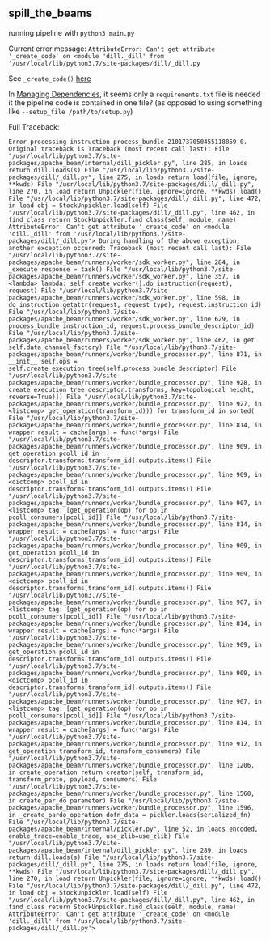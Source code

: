 ## spill_the_beams

running pipeline with `python3 main.py`

Current error message: `AttributeError: Can't get attribute '_create_code' on <module 'dill._dill' from '/usr/local/lib/python3.7/site-packages/dill/_dill.py`

See `_create_code()` [here](https://github.com/uqfoundation/dill/blob/master/dill/_dill.py#L1170)

In [Managing Dependencies](https://beam.apache.org/documentation/sdks/python-pipeline-dependencies/), it seems only a `requirements.txt` file is needed it the pipeline code is contained in one file? (as opposed to using something like `--setup_file /path/to/setup.py`)

Full Traceback:


`Error processing instruction process_bundle-2101737050455118859-0. Original traceback is Traceback (most recent call last): File "/usr/local/lib/python3.7/site-packages/apache_beam/internal/dill_pickler.py", line 285, in loads return dill.loads(s) File "/usr/local/lib/python3.7/site-packages/dill/_dill.py", line 275, in loads return load(file, ignore, **kwds) File "/usr/local/lib/python3.7/site-packages/dill/_dill.py", line 270, in load return Unpickler(file, ignore=ignore, **kwds).load() File "/usr/local/lib/python3.7/site-packages/dill/_dill.py", line 472, in load obj = StockUnpickler.load(self) File "/usr/local/lib/python3.7/site-packages/dill/_dill.py", line 462, in find_class return StockUnpickler.find_class(self, module, name) AttributeError: Can't get attribute '_create_code' on <module 'dill._dill' from '/usr/local/lib/python3.7/site-packages/dill/_dill.py'> During handling of the above exception, another exception occurred: Traceback (most recent call last): File "/usr/local/lib/python3.7/site-packages/apache_beam/runners/worker/sdk_worker.py", line 284, in _execute response = task() File "/usr/local/lib/python3.7/site-packages/apache_beam/runners/worker/sdk_worker.py", line 357, in <lambda> lambda: self.create_worker().do_instruction(request), request) File "/usr/local/lib/python3.7/site-packages/apache_beam/runners/worker/sdk_worker.py", line 598, in do_instruction getattr(request, request_type), request.instruction_id) File "/usr/local/lib/python3.7/site-packages/apache_beam/runners/worker/sdk_worker.py", line 629, in process_bundle instruction_id, request.process_bundle_descriptor_id) File "/usr/local/lib/python3.7/site-packages/apache_beam/runners/worker/sdk_worker.py", line 462, in get self.data_channel_factory) File "/usr/local/lib/python3.7/site-packages/apache_beam/runners/worker/bundle_processor.py", line 871, in __init__ self.ops = self.create_execution_tree(self.process_bundle_descriptor) File "/usr/local/lib/python3.7/site-packages/apache_beam/runners/worker/bundle_processor.py", line 928, in create_execution_tree descriptor.transforms, key=topological_height, reverse=True)]) File "/usr/local/lib/python3.7/site-packages/apache_beam/runners/worker/bundle_processor.py", line 927, in <listcomp> get_operation(transform_id))) for transform_id in sorted( File "/usr/local/lib/python3.7/site-packages/apache_beam/runners/worker/bundle_processor.py", line 814, in wrapper result = cache[args] = func(*args) File "/usr/local/lib/python3.7/site-packages/apache_beam/runners/worker/bundle_processor.py", line 909, in get_operation pcoll_id in descriptor.transforms[transform_id].outputs.items() File "/usr/local/lib/python3.7/site-packages/apache_beam/runners/worker/bundle_processor.py", line 909, in <dictcomp> pcoll_id in descriptor.transforms[transform_id].outputs.items() File "/usr/local/lib/python3.7/site-packages/apache_beam/runners/worker/bundle_processor.py", line 907, in <listcomp> tag: [get_operation(op) for op in pcoll_consumers[pcoll_id]] File "/usr/local/lib/python3.7/site-packages/apache_beam/runners/worker/bundle_processor.py", line 814, in wrapper result = cache[args] = func(*args) File "/usr/local/lib/python3.7/site-packages/apache_beam/runners/worker/bundle_processor.py", line 909, in get_operation pcoll_id in descriptor.transforms[transform_id].outputs.items() File "/usr/local/lib/python3.7/site-packages/apache_beam/runners/worker/bundle_processor.py", line 909, in <dictcomp> pcoll_id in descriptor.transforms[transform_id].outputs.items() File "/usr/local/lib/python3.7/site-packages/apache_beam/runners/worker/bundle_processor.py", line 907, in <listcomp> tag: [get_operation(op) for op in pcoll_consumers[pcoll_id]] File "/usr/local/lib/python3.7/site-packages/apache_beam/runners/worker/bundle_processor.py", line 814, in wrapper result = cache[args] = func(*args) File "/usr/local/lib/python3.7/site-packages/apache_beam/runners/worker/bundle_processor.py", line 909, in get_operation pcoll_id in descriptor.transforms[transform_id].outputs.items() File "/usr/local/lib/python3.7/site-packages/apache_beam/runners/worker/bundle_processor.py", line 909, in <dictcomp> pcoll_id in descriptor.transforms[transform_id].outputs.items() File "/usr/local/lib/python3.7/site-packages/apache_beam/runners/worker/bundle_processor.py", line 907, in <listcomp> tag: [get_operation(op) for op in pcoll_consumers[pcoll_id]] File "/usr/local/lib/python3.7/site-packages/apache_beam/runners/worker/bundle_processor.py", line 814, in wrapper result = cache[args] = func(*args) File "/usr/local/lib/python3.7/site-packages/apache_beam/runners/worker/bundle_processor.py", line 912, in get_operation transform_id, transform_consumers) File "/usr/local/lib/python3.7/site-packages/apache_beam/runners/worker/bundle_processor.py", line 1206, in create_operation return creator(self, transform_id, transform_proto, payload, consumers) File "/usr/local/lib/python3.7/site-packages/apache_beam/runners/worker/bundle_processor.py", line 1560, in create_par_do parameter) File "/usr/local/lib/python3.7/site-packages/apache_beam/runners/worker/bundle_processor.py", line 1596, in _create_pardo_operation dofn_data = pickler.loads(serialized_fn) File "/usr/local/lib/python3.7/site-packages/apache_beam/internal/pickler.py", line 52, in loads encoded, enable_trace=enable_trace, use_zlib=use_zlib) File "/usr/local/lib/python3.7/site-packages/apache_beam/internal/dill_pickler.py", line 289, in loads return dill.loads(s) File "/usr/local/lib/python3.7/site-packages/dill/_dill.py", line 275, in loads return load(file, ignore, **kwds) File "/usr/local/lib/python3.7/site-packages/dill/_dill.py", line 270, in load return Unpickler(file, ignore=ignore, **kwds).load() File "/usr/local/lib/python3.7/site-packages/dill/_dill.py", line 472, in load obj = StockUnpickler.load(self) File "/usr/local/lib/python3.7/site-packages/dill/_dill.py", line 462, in find_class return StockUnpickler.find_class(self, module, name) AttributeError: Can't get attribute '_create_code' on <module 'dill._dill' from '/usr/local/lib/python3.7/site-packages/dill/_dill.py'>`
